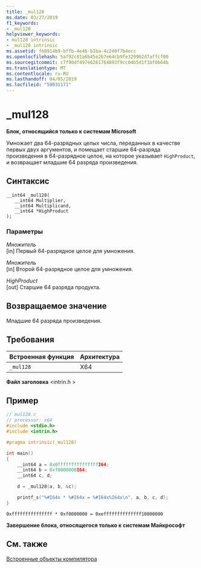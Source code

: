 ```yaml
---
title: _mul128
ms.date: 03/27/2019
f1_keywords:
- _mul128
helpviewer_keywords:
- mul128 intrinsic
- _mul128 intrinsic
ms.assetid: f68914b9-bffb-4e46-b1ba-4c249f7b4ecc
ms.openlocfilehash: 5af92c81a6b45e2b7e64cb9fe329902d7affcf00
ms.sourcegitcommit: c7f90df497e6261764893f9cc04b5d1f1bf0b64b
ms.translationtype: MT
ms.contentlocale: ru-RU
ms.lasthandoff: 04/05/2019
ms.locfileid: "59031171"
---
```

# <a name="mul128"></a>_mul128

**Блок, относящийся только к системам Microsoft**

Умножает два 64-разрядных целых числа, переданных в качестве первых двух аргументов, и помещает старшие 64-разряда произведения в 64-разрядное целое, на которое указывает `HighProduct`, и возвращает младшие 64 разряда произведения.

## <a name="syntax"></a>Синтаксис

```
__int64 _mul128(
   __int64 Multiplier,
   __int64 Multiplicand,
   __int64 *HighProduct
);
```

### <a name="parameters"></a>Параметры

*Множитель*<br/>
[in] Первый 64-разрядное целое для умножения.

*Множитель*<br/>
[in] Второй 64-разрядное целое для умножения.

*HighProduct*<br/>
[out] Старшие 64 разряда продукта.

## <a name="return-value"></a>Возвращаемое значение

Младшие 64 разряда произведения.

## <a name="requirements"></a>Требования

|Встроенная функция|Архитектура|
|---------------|------------------|
|`_mul128`|X64|

**Файл заголовка** \<intrin.h >

## <a name="example"></a>Пример

```C
// mul128.c
// processor: x64
#include <stdio.h>
#include <intrin.h>

#pragma intrinsic(_mul128)

int main()
{
    __int64 a = 0x0fffffffffffffffI64;
    __int64 b = 0xf0000000I64;
    __int64 c, d;

    d = _mul128(a, b, &c);

    printf_s("%#I64x * %#I64x = %#I64x%I64x\n", a, b, c, d);
}
```

```Output
0xfffffffffffffff * 0xf0000000 = 0xeffffffffffffff10000000
```

**Завершение блока, относящегося только к системам Майкрософт**

## <a name="see-also"></a>См. также

[Встроенные объекты компилятора](../intrinsics/compiler-intrinsics.md)
